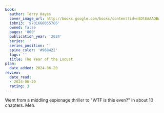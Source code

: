 ```yaml
---
book:
  author: Terry Hayes
  cover_image_url: http://books.google.com/books/content?id=nBDtEAAAQBAJ&printsec=frontcover&img=1&zoom=1&edge=curl&source=gbs_api
  isbn13: '9781668055786'
  owned: false
  pages: '800'
  publication_year: '2024'
  series: ''
  series_position: ''
  spine_color: '#968422'
  tags: ''
  title: The Year of the Locust
plan:
  date_added: 2024-06-20
review:
  date_read:
  - 2024-06-20
  rating: 3
---
```

Went from a middling espionage thriller to "WTF is this even?" in about 10 chapters. Meh.

